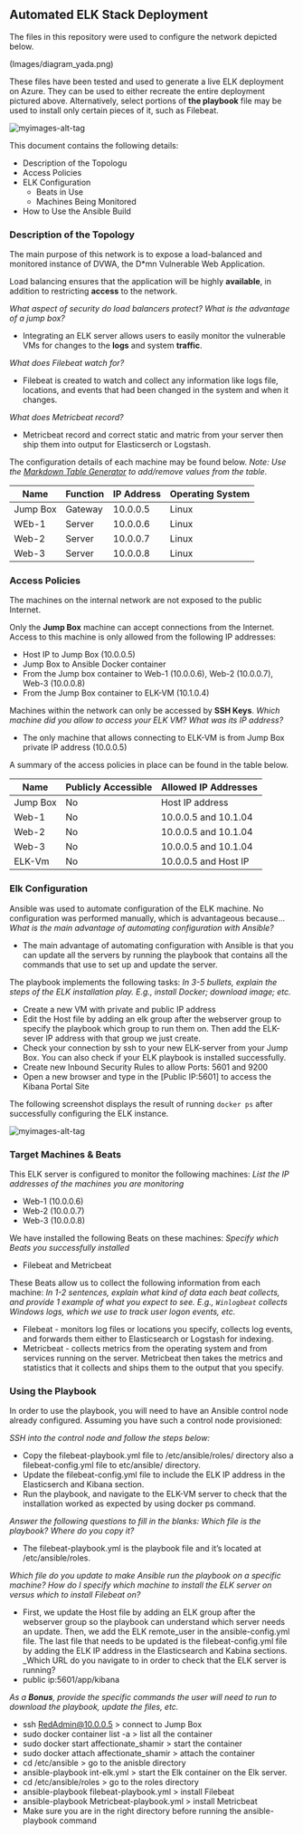 ## Automated ELK Stack Deployment

The files in this repository were used to configure the network depicted below.

(Images/diagram_yada.png)

These files have been tested and used to generate a live ELK deployment on Azure. They can be used to either recreate the entire deployment pictured above. Alternatively, select portions of **the playbook** file may be used to install only certain pieces of it, such as Filebeat.

![myimages-alt-tag](https://github.com/yada-m138/Project_1/blob/main/Images/filebeat-int.png)

This document contains the following details:
- Description of the Topologu
- Access Policies
- ELK Configuration
  - Beats in Use
  - Machines Being Monitored
- How to Use the Ansible Build

### Description of the Topology

The main purpose of this network is to expose a load-balanced and monitored instance of DVWA, the D*mn Vulnerable Web Application.

Load balancing ensures that the application will be highly **available**, in addition to restricting **access** to the network.

_What aspect of security do load balancers protect? What is the advantage of a jump box?_
- Integrating an ELK server allows users to easily monitor the vulnerable VMs for changes to the **logs** and system **traffic**.

_What does Filebeat watch for?_
- Filebeat is created to watch and collect any information like logs file, locations, and events that had been changed in the system and when it changes. 

_What does Metricbeat record?_
- Metricbeat record and correct static and matric from your server then ship them into output for Elasticserch or Logstash.

The configuration details of each machine may be found below.
_Note: Use the [Markdown Table Generator](http://www.tablesgenerator.com/markdown_tables) to add/remove values from the table_.

| Name     | Function | IP Address | Operating System |
|----------|----------|------------|------------------|
| Jump Box | Gateway  | 10.0.0.5   | Linux            |
| WEb-1    | Server   | 10.0.0.6   | Linux            |
| Web-2    | Server   | 10.0.0.7   | Linux            |
| Web-3    | Server   | 10.0.0.8   | Linux            |

### Access Policies

The machines on the internal network are not exposed to the public Internet. 

Only the **Jump Box** machine can accept connections from the Internet. Access to this machine is only allowed from the following IP addresses:
- Host IP to Jump Box (10.0.0.5)
- Jump Box to Ansible Docker container 
- From the Jump box  container to Web-1 (10.0.0.6), Web-2 (10.0.0.7), Web-3 (10.0.0.8)
- From the Jump Box container to ELK-VM (10.1.0.4) 


Machines within the network can only be accessed by **SSH Keys**.
_Which machine did you allow to access your ELK VM? What was its IP address?_
- The only machine that allows connecting to ELK-VM is from Jump Box private IP address (10.0.0.5)

A summary of the access policies in place can be found in the table below.

| Name     | Publicly Accessible | Allowed IP Addresses |
|----------|---------------------|----------------------|
| Jump Box | No                  | Host IP address      |
| Web-1    | No                  | 10.0.0.5 and 10.1.04 |
| Web-2    | No                  | 10.0.0.5 and 10.1.04 |
| Web-3    | No                  | 10.0.0.5 and 10.1.04 |
| ELK-Vm   | No                  | 10.0.0.5 and Host IP |

### Elk Configuration

Ansible was used to automate configuration of the ELK machine. No configuration was performed manually, which is advantageous because...
_What is the main advantage of automating configuration with Ansible?_
- The main advantage of automating configuration with Ansible is that you can update all the servers by running the playbook that contains all the commands that use to set up and update the server.

The playbook implements the following tasks:
_In 3-5 bullets, explain the steps of the ELK installation play. E.g., install Docker; download image; etc._
- Create a new VM with private and public IP address
- Edit the Host file by adding an elk group after the webserver group to specify the playbook which group to run them on. Then add the ELK-sever IP address with that group we just create.
- Check your connection by ssh to your new ELK-server from your Jump Box. You can also check if your ELK playbook is installed successfully. 
- Create new Inbound Security Rules to allow Ports: 5601 and 9200 
- Open a new browser and type in the [Public IP:5601] to access the Kibana Portal Site

The following screenshot displays the result of running `docker ps` after successfully configuring the ELK instance.

![myimages-alt-tag](https://github.com/yada-m138/Project_1/blob/main/Images/docker_ps_output.png)

### Target Machines & Beats
This ELK server is configured to monitor the following machines:
_List the IP addresses of the machines you are monitoring_
- Web-1 (10.0.0.6)
- Web-2 (10.0.0.7)
- Web-3 (10.0.0.8)

We have installed the following Beats on these machines:
_Specify which Beats you successfully installed_
- Filebeat and Metricbeat

These Beats allow us to collect the following information from each machine:
_In 1-2 sentences, explain what kind of data each beat collects, and provide 1 example of what you expect to see. E.g., `Winlogbeat` collects Windows logs, which we use to track user logon events, etc._
- Filebeat - monitors log files or locations you specify, collects log events, and forwards them either to Elasticsearch or Logstash for indexing.
- Metricbeat - collects metrics from the operating system and from services running on the server. Metricbeat then takes the metrics and statistics that it collects and ships them to the output that you specify.

### Using the Playbook
In order to use the playbook, you will need to have an Ansible control node already configured. Assuming you have such a control node provisioned: 

_SSH into the control node and follow the steps below:_
- Copy the filebeat-playbook.yml file to /etc/ansible/roles/ directory also a filebeat-config.yml file to etc/ansible/ directory.
- Update the filebeat-config.yml file to include the ELK IP address in the Elasticserch and Kibana section. 
- Run the playbook, and navigate to the ELK-VM server to check that the installation worked as expected by using docker ps command. 

_Answer the following questions to fill in the blanks:_
_Which file is the playbook? Where do you copy it?_
- The filebeat-playbook.yml is the playbook file and it’s located at /etc/ansible/roles.

_Which file do you update to make Ansible run the playbook on a specific machine? How do I specify which machine to install the ELK server on versus which to install Filebeat on?_
- First, we update the Host file by adding an ELK group after the webserver group so the playbook can understand which server needs an update. Then, we add the ELK remote_user in the ansible-config.yml file. The last file that needs to be updated is the filebeat-config.yml file by adding the ELK IP address in the Elasticsearch and Kabina sections. 
_Which URL do you navigate to in order to check that the ELK server is running?
- public ip:5601/app/kibana

_As a **Bonus**, provide the specific commands the user will need to run to download the playbook, update the files, etc._
- ssh RedAdmin@10.0.0.5 > connect to Jump Box
- sudo docker container list -a > list all the container
- sudo docker start affectionate_shamir > start the container
- sudo docker attach affectionate_shamir > attach the container
- cd /etc/ansible > go to the anisble directory
- ansible-playbook int-elk.yml > start the Elk container on the Elk server.
- cd /etc/ansible/roles  > go to the roles directory 
- ansible-playbook filebeat-playbook.yml > install Filebeat 
- ansible-playbook Metricbeat-playbook.yml > install Metricbeat
- Make sure you are in the right directory before running the ansible-playbook command

